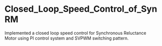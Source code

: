 # Closed_Loop_Speed_Control_of_SynRM
Implemented a closed loop speed control for Synchronous Reluctance Motor using PI control system and SVPWM switching pattern.
